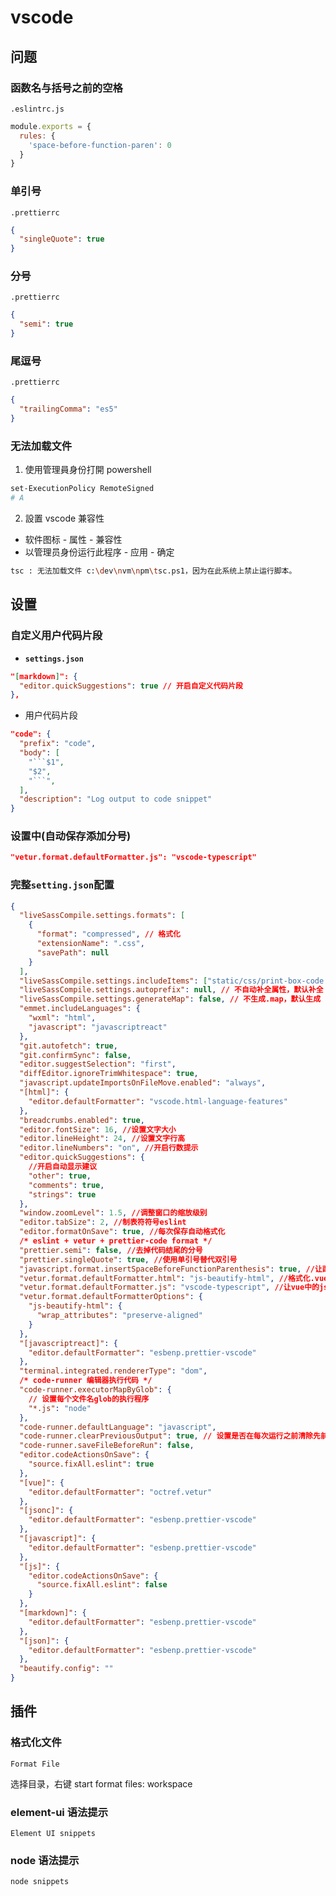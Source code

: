 # vscode

## 问题

### 函数名与括号之前的空格

`.eslintrc.js`

```js
module.exports = {
  rules: {
    'space-before-function-paren': 0
  }
}
```

### 单引号

`.prettierrc`

```json
{
  "singleQuote": true
}
```

### 分号

`.prettierrc`

```json
{
  "semi": true
}
```

### 尾逗号

`.prettierrc`

```json
{
  "trailingComma": "es5"
}
```

### 无法加载文件

1. 使用管理員身份打開 powershell

```bash
set-ExecutionPolicy RemoteSigned
# A
```

2. 設置 vscode 兼容性

- 软件图标 - 属性 - 兼容性
- 以管理员身份运行此程序 - 应用 - 确定

```bash
tsc : 无法加载文件 c:\dev\nvm\npm\tsc.ps1，因为在此系统上禁止运行脚本。
```

## 设置

### 自定义用户代码片段

- **`settings.json`**

```json
"[markdown]": {
  "editor.quickSuggestions": true // 开启自定义代码片段
},
```

- 用户代码片段

````json
"code": {
  "prefix": "code",
  "body": [
    "```$1",
    "$2",
    "```",
  ],
  "description": "Log output to code snippet"
}
````

### 设置中(自动保存添加分号)

```json
"vetur.format.defaultFormatter.js": "vscode-typescript"
```

### 完整`setting.json`配置

```json
{
  "liveSassCompile.settings.formats": [
    {
      "format": "compressed", // 格式化
      "extensionName": ".css",
      "savePath": null
    }
  ],
  "liveSassCompile.settings.includeItems": ["static/css/print-box-code.scss"], // 编译指定文件
  "liveSassCompile.settings.autoprefix": null, // 不自动补全属性，默认补全
  "liveSassCompile.settings.generateMap": false, // 不生成.map，默认生成
  "emmet.includeLanguages": {
    "wxml": "html",
    "javascript": "javascriptreact"
  },
  "git.autofetch": true,
  "git.confirmSync": false,
  "editor.suggestSelection": "first",
  "diffEditor.ignoreTrimWhitespace": true,
  "javascript.updateImportsOnFileMove.enabled": "always",
  "[html]": {
    "editor.defaultFormatter": "vscode.html-language-features"
  },
  "breadcrumbs.enabled": true,
  "editor.fontSize": 16, //设置文字大小
  "editor.lineHeight": 24, //设置文字行高
  "editor.lineNumbers": "on", //开启行数提示
  "editor.quickSuggestions": {
    //开启自动显示建议
    "other": true,
    "comments": true,
    "strings": true
  },
  "window.zoomLevel": 1.5, //调整窗口的缩放级别
  "editor.tabSize": 2, //制表符符号eslint
  "editor.formatOnSave": true, //每次保存自动格式化
  /* eslint + vetur + prettier-code format */
  "prettier.semi": false, //去掉代码结尾的分号
  "prettier.singleQuote": true, //使用单引号替代双引号
  "javascript.format.insertSpaceBeforeFunctionParenthesis": true, //让函数(名)和后面的括号之间加个空格
  "vetur.format.defaultFormatter.html": "js-beautify-html", //格式化.vue中html
  "vetur.format.defaultFormatter.js": "vscode-typescript", //让vue中的js按编辑器自带的ts格式进行格式化
  "vetur.format.defaultFormatterOptions": {
    "js-beautify-html": {
      "wrap_attributes": "preserve-aligned"
    }
  },
  "[javascriptreact]": {
    "editor.defaultFormatter": "esbenp.prettier-vscode"
  },
  "terminal.integrated.rendererType": "dom",
  /* code-runner 编辑器执行代码 */
  "code-runner.executorMapByGlob": {
    // 设置每个文件名glob的执行程序
    "*.js": "node"
  },
  "code-runner.defaultLanguage": "javascript",
  "code-runner.clearPreviousOutput": true, // 设置是否在每次运行之前清除先前的输出（默认为false）
  "code-runner.saveFileBeforeRun": false,
  "editor.codeActionsOnSave": {
    "source.fixAll.eslint": true
  },
  "[vue]": {
    "editor.defaultFormatter": "octref.vetur"
  },
  "[jsonc]": {
    "editor.defaultFormatter": "esbenp.prettier-vscode"
  },
  "[javascript]": {
    "editor.defaultFormatter": "esbenp.prettier-vscode"
  },
  "[js]": {
    "editor.codeActionsOnSave": {
      "source.fixAll.eslint": false
    }
  },
  "[markdown]": {
    "editor.defaultFormatter": "esbenp.prettier-vscode"
  },
  "[json]": {
    "editor.defaultFormatter": "esbenp.prettier-vscode"
  },
  "beautify.config": ""
}
```

## 插件

### 格式化文件

`Format File`

选择目录，右键 start format files: workspace

### element-ui 语法提示

`Element UI snippets`

### node 语法提示

`node snippets`
